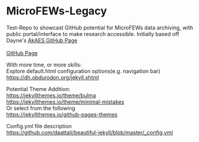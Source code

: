 # MicroFEWs-Legacy

Test-Repo to showcast GitHub potential for MicroFEWs data archiving, with public portal/interface to make research accessible. Initially based off Dayne's [AkAES GitHub Page](https://acep-uaf.github.io/AkAES/)
<br />
<br />
[GitHub Page](https://mjc55.github.io/MicroFEWs_Legacy/)

With more time, or more skills: <br />
Explore default.html configuration options(e.g. navigation bar) https://dh.obdurodon.org/jekyll.xhtml

Potential Theme Addition: <br />
https://jekyllthemes.io/theme/bulma <br />
https://jekyllthemes.io/theme/minimal-mistakes <br />
Or select from the following <br />
https://jekyllthemes.io/github-pages-themes <br />

Config.yml file description <br />
https://github.com/daattali/beautiful-jekyll/blob/master/_config.yml <br />
